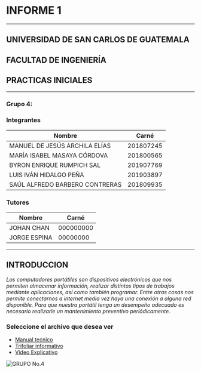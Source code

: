 # **INFORME 1**
___

## UNIVERSIDAD DE SAN CARLOS DE GUATEMALA
## FACULTAD DE INGENIERÍA
## PRACTICAS INICIALES
___



### **Grupo 4:**
### **Integrantes**

| Nombre | Carné  |
|--------|--------|
|MANUEL DE JESÚS ARCHILA ELÍAS  |201807245  |
|MARÍA ISABEL MASAYA CÓRDOVA    |201800565  |
|BYRON ENRIQUE RUMPICH SAL  |201907769  |
|LUIS IVÁN HIDALGO PEÑA |201903897  |
|SAÚL ALFREDO BARBERO CONTRERAS |201809935  |

### **Tutores**

| Nombre | Carné  |
|--------|--------|
|JOHAN CHAN |000000000  |
|JORGE ESPINA    |00000000  |


___


## **INTRODUCCION**
*Los computadores portátiles son dispositivos electrónicos que nos permiten almacenar información, realizar distintos tipos de trabajos mediante aplicaciones, así como también programar. Entre otras cosas nos permite conectarnos a internet media vez haya una conexión a alguna red disponible. Para que nuestra portátil tenga un desempeño adecuado es necesario realizarle un mantenimiento preventivo periódicamente.*


### **Seleccione el archivo que desea ver**

* [Manual tecnico](Manual_Grupo4.pdf)
* [Trifoliar informativo]()
* [Video Explicativo]()




![GRUPO No.4]()
